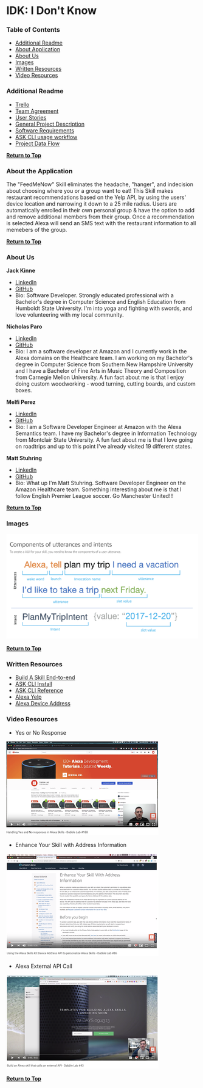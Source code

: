 # IDK: I Don't Know <a name="top"></a>

### Table of Contents

* [Additional Readme](#addreadme)
* [About Application](#aboutapp)
* [About Us](#aboutus)
* [Images](#images)
* [Written Resources](#wresources)
* [Video Resources](#vresources)

### Additional Readme <a name="addreadme"></a>

* [Trello](https://trello.com/b/1hskw7YL/idk)
* [Team Agreement](./assets/TEAMAGREEMENT.md)
* [User Stories](./assets/USERSTORIES.md)
* [General Project Description](./assets/pitch.md)
* [Software Requirements](./assets/software-requirements.md)
* [ASK CLI usage workflow](./assets/ask-setup.md)
* [Project Data Flow](./assets/data-flow.pdf)

**[Return to Top](#top)**

### About the Application <a name="aboutapp"></a>

The "FeedMeNow" Skill eliminates the headache, "hanger", and indecision about choosing where you or a group want to eat! This Skill makes restaurant recommendations based on the Yelp API, by using the users' device location and narrowing it down to a 25 mile radius. Users are automatically enrolled in their own personal group & have the option to add and remove additional members from their group. Once a recommendation is selected Alexa will send an SMS text with the restaurant information to all memebers of the group. 

**[Return to Top](#top)**

### About Us <a name="aboutus"></a>
  
**Jack Kinne**
* [LinkedIn](https://www.linkedin.com/in/jackdkinne/)
* [GitHub](https://github.com/Bravelemming)
* Bio: Software Developer. Strongly educated professional with a Bachelor's degree in Computer Science and English Education from Humboldt State University. I'm into yoga and fighting with swords, and love volunteering with my local community.

**Nicholas Paro**
* [LinkedIn](https://www.linkedin.com/in/nparo/)
* [GitHub](https://github.com/paronicholas)
* Bio: I am a software developer at Amazon and I currently work in the Alexa domains on the Healthcare team. I am working on my Bachelor's degree in Computer Science from Southern New Hampshire University and I have a Bachelor of Fine Arts in Music Theory and Composition from Carnegie Mellon University. A fun fact about me is that I enjoy doing custom woodworking - wood turning, cutting boards, and custom boxes.

**Melfi Perez**
* [LinkedIn](https://www.linkedin.com/in/melfiperez/)
* [GitHub](https://github.com/perezm27)
* Bio: I am a Software Developer Engineer at Amazon with the Alexa Semantics team. I have my Bachelor's degree in Information Technology from Montclair State University. A fun fact about me is that I love going on roadtrips and up to this point I've already visited 19 different states. 

**Matt Stuhring**
* [LinkedIn](https://www.linkedin.com/in/mattstuhring/)
* [GitHub](https://github.com/mattstuhring)
* Bio: What up I'm Matt Stuhring. Software Developer Engineer on the Amazon Healthcare team. Something interesting about me is that I follow English Premier League soccer. Go Manchester United!!!
  
**[Return to Top](#top)**

### Images <a name="images"></a>

![components of utterances and intents](./assets/alexa-screenshot.png)

**[Return to Top](#top)**

### Written Resources <a name="wresources"></a>
* [Build A Skill End-to-end](https://developer.amazon.com/docs/hosted-skills/build-a-skill-end-to-end-using-an-alexa-hosted-skill.html#)
* [ASK CLI Install](https://developer.amazon.com/docs/ask-toolkit/get-started-with-the-ask-toolkit-for-visual-studio-code.html#install-the-ask-toolkit-in-vs-code)
* [ASK CLI Reference](https://developer.amazon.com/docs/smapi/ask-cli-command-reference.html)
* [Alexa Yelp](https://github.com/Yelp/yelp-fusion/blob/master/fusion/node/sample.js)
* [Alexa Device Address](https://developer.amazon.com/docs/custom-skills/device-address-api.html)

### Video Resources <a name="vresources"></a>
* Yes or No Response

[![alexa yes or no response](./assets/alexa-yes-no.png)](https://www.youtube.com/watch?v=f0JhqODTDY8)

* Enhance Your Skill with Address Information

[![alexa address info](./assets/alexa-address-info.png)](https://www.youtube.com/watch?time_continue=2&v=sZ7GCMqhjv0)

* Alexa External API Call

[![alexa api call](./assets/alexa-api-call.png)](https://www.youtube.com/watch?v=swW8tPRB_J4)

**[Return to Top](#top)**
